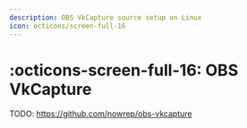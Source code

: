 ```yaml
---
description: OBS VkCapture source setup on Linux
icon: octicons/screen-full-16
---
```


# :octicons-screen-full-16: OBS VkCapture

TODO: https://github.com/nowrep/obs-vkcapture